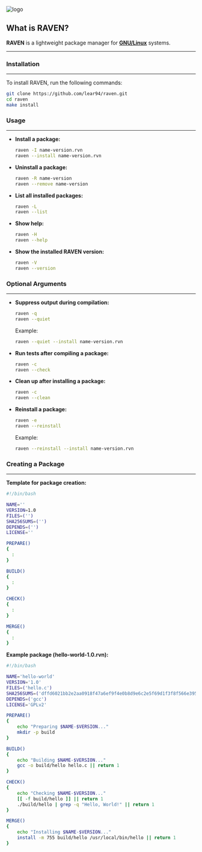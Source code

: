 ![logo](https://github.com/user-attachments/assets/1aa3c459-9ec0-4a9f-9c5a-11130784c9e5)



**What is RAVEN?**
------------

**RAVEN** is a lightweight package manager for **[GNU/Linux](https://en.wikipedia.org/wiki/GNU/Linux)** systems.

----------

### **Installation**
------------

To install RAVEN, run the following commands:

```bash
git clone https://github.com/lear94/raven.git
cd raven
make install
```

### **Usage**
------------------------

- **Install a package:**

  ```bash
  raven -I name-version.rvn
  raven --install name-version.rvn
  ```

- **Uninstall a package:**

  ```bash
  raven -R name-version
  raven --remove name-version
  ```

- **List all installed packages:**

  ```bash
  raven -L
  raven --list
  ```

- **Show help:**

  ```bash
  raven -H
  raven --help
  ```

- **Show the installed RAVEN version:**

  ```bash
  raven -V
  raven --version
  ```

### **Optional Arguments**
----------------------

- **Suppress output during compilation:**

  ```bash
  raven -q
  raven --quiet
  ```
  Example:
  ```bash
  raven --quiet --install name-version.rvn
  ```

- **Run tests after compiling a package:**

  ```bash
  raven -c
  raven --check
  ```

- **Clean up after installing a package:**

  ```bash
  raven -c
  raven --clean
  ```

- **Reinstall a package:**

  ```bash
  raven -e
  raven --reinstall
  ```
  Example:
  ```bash
  raven --reinstall --install name-version.rvn
  ```

### **Creating a Package**
----------------------

**Template for package creation:**

```bash
#!/bin/bash

NAME=''
VERSION=1.0
FILES=('')
SHA256SUMS=('')
DEPENDS=('')
LICENSE=''

PREPARE()
{
  :
}

BUILD()
{
  :
}

CHECK()
{
  :
}

MERGE()
{
  :
}
```

**Example package (hello-world-1.0.rvn):**

```bash
#!/bin/bash

NAME='hello-world'
VERSION='1.0'
FILES=('hello.c')
SHA256SUMS=('dffd6021bb2e2aa0918f47a6ef9f4e0b8d9e6c2e5f69d1f3f8f566e395b0c084')
DEPENDS=('gcc')
LICENSE='GPLv2'

PREPARE()
{
    echo "Preparing $NAME-$VERSION..."
    mkdir -p build
}

BUILD()
{
    echo "Building $NAME-$VERSION..."
    gcc -o build/hello hello.c || return 1
}

CHECK()
{
    echo "Checking $NAME-$VERSION..."
    [[ -f build/hello ]] || return 1
    ./build/hello | grep -q "Hello, World!" || return 1
}

MERGE()
{
    echo "Installing $NAME-$VERSION..."
    install -m 755 build/hello /usr/local/bin/hello || return 1
}
```
